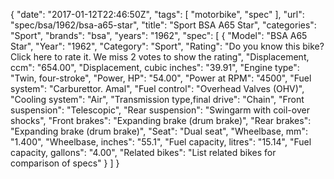 {
    "date": "2017-01-12T22:46:50Z",
    "tags": [
        "motorbike",
        "spec"
    ],
    "url": "spec\/bsa\/1962\/bsa-a65-star",
    "title": "Sport BSA A65 Star",
    "categories": "Sport",
    "brands": "bsa",
    "years": "1962",
    "spec": [
        {
            "Model": "BSA A65 Star",
            "Year": "1962",
            "Category": "Sport",
            "Rating": "Do you know this bike?Click here to rate it. We miss 2 votes to show the rating",
            "Displacement, ccm": "654.00",
            "Displacement, cubic inches": "39.91",
            "Engine type": "Twin, four-stroke",
            "Power, HP": "54.00",
            "Power at RPM": "4500",
            "Fuel system": "Carburettor. Amal",
            "Fuel control": "Overhead Valves (OHV)",
            "Cooling system": "Air",
            "Transmission type,final drive": "Chain",
            "Front suspension": "Telescopic",
            "Rear suspension": "Swingarm with coil-over shocks",
            "Front brakes": "Expanding brake (drum brake)",
            "Rear brakes": "Expanding brake (drum brake)",
            "Seat": "Dual seat",
            "Wheelbase, mm": "1.400",
            "Wheelbase, inches": "55.1",
            "Fuel capacity, litres": "15.14",
            "Fuel capacity, gallons": "4.00",
            "Related bikes": "List related bikes for comparison of specs"
        }
    ]
}